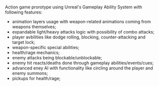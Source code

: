 Action game prorotype using Unreal's Gameplay Ability System with following features:

- animation layers usage with weapon-related animations coming from weapons themselves;
- expandable light/heavy attacks logic with possibility of combo attacks;
- player avbilities like dodge rolling, blocking, counter-attacking and target lock;
- weapon-specific special abilities;
- health/rage mechanics;
- enemy attacks being blockable/unblockable;
- enemy hit reacts/deaths done through gameplay abilities/events/cues;
- advanced eney AI with functionality like circling around the player and enemy summons;
- pickups for health/rage;
